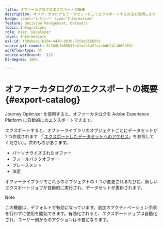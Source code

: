 ```yaml
---
title: オファーカタログのエクスポートの概要
description: オファーカタログをデータセットとしてエクスポートする方法を説明します
badge: label="レガシー" type="Informative"
feature: Decision Management, Datasets
topic: Integrations
role: User, Developer
level: Intermediate
exl-id: f30abea1-b204-4470-9836-75fae916bbb1
source-git-commit: 6f7b9bfb65617ee1ace3a2faaebdb24fa068d74f
workflow-type: ht
source-wordcount: '115'
ht-degree: 100%

---
```


# オファーカタログのエクスポートの概要 {#export-catalog}

Journey Optimizer を使用すると、オファーカタログを Adobe Experience Platform に自動的にのエクスポートできます。

エクスポートすると、オファーライブラリのオブジェクトごとにデータセットが 1 つ作成されます（「[エクスポートしたデータセットへのアクセス](../export-catalog/access-dataset.md)」を参照してください）。次のものがあります。

* パーソナライズされたオファー
* フォールバックオファー
* プレースメント
* 決定

オファーライブラリでこれらのオブジェクトの 1 つが変更されるたびに、新しいエクスポートジョブが自動的に実行され、データセットが更新されます。

>[!NOTE]
>
>この機能は、デフォルトで有効になっています。追加のアクティベーション手順を行わずに使用を開始できます。有効化されると、エクスポートジョブは自動化され、ユーザー側からのアクションは不要になります。

<!--
>[!NOTE]
>
>This feature is not enabled by default. If you want to use it, reach out to your Adobe contact to have it activated for your catalog. Once it is enabled, export jobs will be automated and will require no action from your side.
-->
